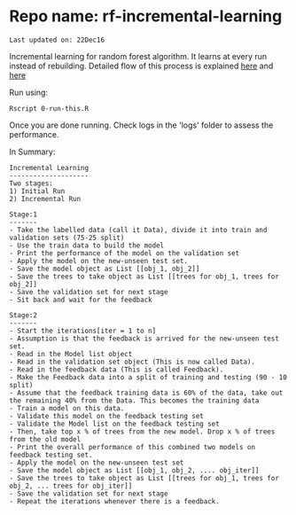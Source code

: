 # Repo name: rf-incremental-learning

```
Last updated on: 22Dec16
```
Incremental learning for random forest algorithm. It learns at every run instead of rebuilding. Detailed flow of this process is explained [here](https://github.com/kartheekpnsn/rf-incremental-learning/blob/master/Incremental.pptx) and [here](https://github.com/kartheekpnsn/rf-incremental-learning/blob/master/read-me.txt)

Run using:
```
Rscript 0-run-this.R
```

Once you are done running. Check logs in the 'logs' folder to assess the performance.

In Summary:
```
Incremental Learning
--------------------
Two stages:
1) Initial Run
2) Incremental Run

Stage:1
-------
- Take the labelled data (call it Data), divide it into train and validation sets (75-25 split)
- Use the train data to build the model
- Print the performance of the model on the validation set
- Apply the model on the new-unseen test set.
- Save the model object as List [[obj_1, obj_2]]
- Save the trees to take object as List [[trees for obj_1, trees for obj_2]]
- Save the validation set for next stage
- Sit back and wait for the feedback

Stage:2
-------
- Start the iterations[iter = 1 to n]
- Assumption is that the feedback is arrived for the new-unseen test set.
- Read in the Model list object
- Read in the validation set object (This is now called Data).
- Read in the feedback data (This is called Feedback).
- Make the Feedback data into a split of training and testing (90 - 10 split)
- Assume that the feedback training data is 60% of the data, take out the remaining 40% from the Data. This becomes the training data
- Train a model on this data.
- Validate this model on the feedback testing set
- Validate the Model list on the feedback testing set
- Then, take top x % of trees from the new model. Drop x % of trees from the old model
- Print the overall performance of this combined two models on feedback testing set.
- Apply the model on the new-unseen test set
- Save the model object as List [[obj_1, obj_2, .... obj_iter]]
- Save the trees to take object as List [[trees for obj_1, trees for obj_2, ... trees for obj_iter]]
- Save the validation set for next stage
- Repeat the iterations whenever there is a feedback.
```
